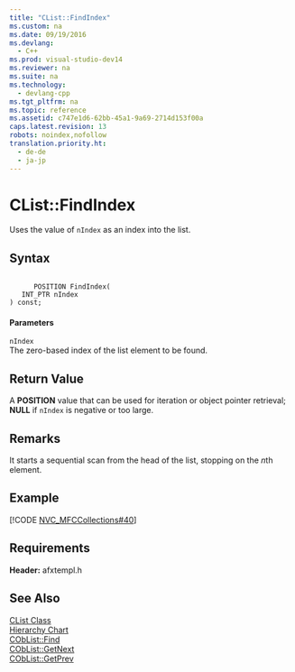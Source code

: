 ```yaml
---
title: "CList::FindIndex"
ms.custom: na
ms.date: 09/19/2016
ms.devlang: 
  - C++
ms.prod: visual-studio-dev14
ms.reviewer: na
ms.suite: na
ms.technology: 
  - devlang-cpp
ms.tgt_pltfrm: na
ms.topic: reference
ms.assetid: c747e1d6-62bb-45a1-9a69-2714d153f00a
caps.latest.revision: 13
robots: noindex,nofollow
translation.priority.ht: 
  - de-de
  - ja-jp
---
```

# CList::FindIndex
Uses the value of `nIndex` as an index into the list.  
  
## Syntax  
  
```  
  
      POSITION FindIndex(  
   INT_PTR nIndex   
) const;  
```  
  
#### Parameters  
 `nIndex`  
 The zero-based index of the list element to be found.  
  
## Return Value  
 A **POSITION** value that can be used for iteration or object pointer retrieval; **NULL** if `nIndex` is negative or too large.  
  
## Remarks  
 It starts a sequential scan from the head of the list, stopping on the *n*th element.  
  
## Example  
 [!CODE [NVC_MFCCollections#40](../CodeSnippet/VS_Snippets_Cpp/NVC_MFCCollections#40)]  
  
## Requirements  
 **Header:** afxtempl.h  
  
## See Also  
 [CList Class](../vs140/CList-Class.md)   
 [Hierarchy Chart](../vs140/Hierarchy-Chart.md)   
 [CObList::Find](../vs140/CObList--Find.md)   
 [CObList::GetNext](../vs140/CObList--GetNext.md)   
 [CObList::GetPrev](../vs140/CObList--GetPrev.md)